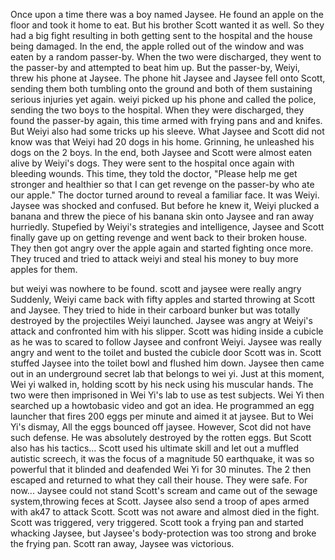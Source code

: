 Once upon a time there was a boy named Jaysee. He found an apple on the floor and took it home to eat.
But his brother Scott wanted it as well. So they had a big fight resulting in both getting sent to the hospital and the house being damaged. 
In the end, the apple rolled out of the window and was eaten by a random passer-by. 
When the two were discharged, they went to the passer-by and attempted to beat him up. But the passer-by, Weiyi, threw his phone at Jaysee. 
The phone hit Jaysee and Jaysee fell onto Scott, sending them both tumbling onto the ground and both of them sustaining serious injuries yet again. 
weiyi picked up his phone and called the police, sending the two boys to the hospital. 
When they were discharged, they found the passer-by again, this time armed with frying pans and and knifes. 
But Weiyi also had some tricks up his sleeve. What Jaysee and Scott did not know was that Weiyi had 20 dogs in his home. Grinning, he unleashed his dogs on the 2 boys. 
In the end, both Jaysee and Scott were almost eaten alive by Weiyi's dogs. They were sent to the hospital once again with bleeding wounds. 
This time, they told the doctor, "Please help me get stronger and healthier so that I can get revenge on the passer-by who ate our apple." The doctor turned around to reveal a familiar face. 
It was Weiyi. 
Jaysee was shocked and confused. But before he knew it, Weiyi plucked a banana and threw the piece of his banana skin onto Jaysee and ran away hurriedly. 
Stupefied by Weiyi's strategies and intelligence, Jaysee and Scott finally gave up on getting revenge and went back to their broken house. 
They then got angry over the apple again and started fighting once more. 
They truced and tried to attack weiyi and steal his money to buy more apples for them.

but weiyi was nowhere to be found. 
scott and jaysee were really angry
Suddenly, Weiyi came back with fifty apples and started throwing at Scott and Jaysee. They tried to hide in their carboard bunker but was totally destroyed by the projectiles Weiyi launched. Jaysee was angry at Weiyi's attack and confronted him with his slipper. Scott was hiding inside a cubicle as he was to scared to follow Jaysee and confront Weiyi. Jaysee was really angry and went to the toilet and busted the cubicle door Scott was in. 
Scott stuffed Jaysee into the toilet bowl and flushed him down. Jaysee then came out in an underground secret lab that belongs to wei yi.
Just at this moment, Wei yi walked in, holding scott by his neck using his muscular hands. 
The two were then imprisoned in Wei Yi's lab to use as test subjects. Wei Yi then searched up a howtobasic video and got an idea.
He programmed an egg launcher that fires 200 eggs per minute and aimed it at jaysee.
But to Wei Yi's dismay, All the eggs bounced off jaysee. However, Scot did not have such defense. He was absolutely destroyed by the rotten eggs.
But Scott also has his tactics...
Scott used his ultimate skill and let out a muffled autistic screech, it was the focus of a magnitude 50 earthquake, it was so powerful that it blinded and deafended Wei Yi for 30 minutes.
The 2 then escaped and returned to what they call their house.
They were safe.
For now...
Jaysee could not stand Scott's scream and came out of the sewage system,throwing feces at Scott. Jaysee also send a troop of apes armed with ak47 to attack Scott. Scott was not aware and almost died in the fight. Scott was triggered, very triggered. Scott took a frying pan and started whacking Jaysee, but Jaysee's body-protection was too strong and broke the frying pan. Scott ran away, Jaysee was victorious.

